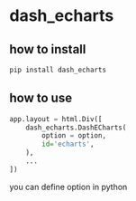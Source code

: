 # dash_echarts

## how to install

```bash
pip install dash_echarts
```

## how to use
```python
app.layout = html.Div([
    dash_echarts.DashECharts(
        option = option,
        id='echarts',
    ),
    ...
])
```

you can define option in python